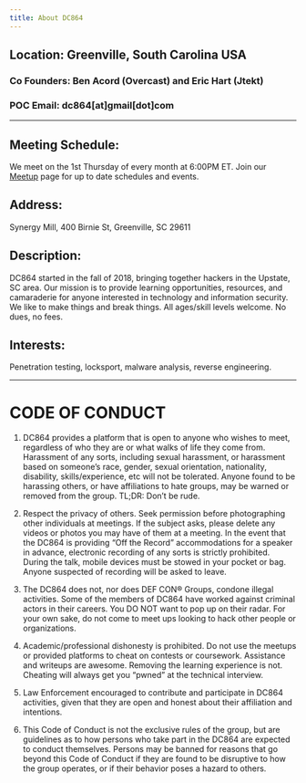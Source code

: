 ```yaml
---
title: About DC864
---
```

## Location: Greenville, South Carolina USA
### Co Founders: Ben Acord (Overcast) and Eric Hart (Jtekt)
### POC Email: dc864[at]gmail[dot]com
---  

## Meeting Schedule:
We meet on the 1st Thursday of every month at 6:00PM ET. Join our [Meetup](https://www.meetup.com/DefCon864/) page for up to date schedules and events.

## Address:
Synergy Mill, 400 Birnie St, Greenville, SC 29611

## Description:
DC864 started in the fall of 2018, bringing together hackers in the Upstate, SC area. Our mission is to provide learning opportunities, resources, and camaraderie for anyone interested in technology and information security. We like to make things and break things. All ages/skill levels welcome. No dues, no fees.

## Interests: 
Penetration testing, locksport, malware analysis, reverse engineering.

---

# CODE OF CONDUCT
1.	DC864 provides a platform that is open to anyone who wishes to meet, regardless of who they are or what walks of life they come from. Harassment of any sorts, including sexual harassment, or harassment based on someone’s race, gender, sexual orientation, nationality, disability, skills/experience, etc will not be tolerated. Anyone found to be harassing others, or have affiliations to hate groups, may be warned or removed from the group. TL;DR: Don’t be rude.

2.	Respect the privacy of others. Seek permission before photographing other individuals at meetings. If the subject asks, please delete any videos or photos you may have of them at a meeting. In the event that the DC864 is providing “Off the Record” accommodations for a speaker in advance, electronic recording of any sorts is strictly prohibited. During the talk, mobile devices must be stowed in your pocket or bag. Anyone suspected of recording will be asked to leave.

3.	The DC864 does not, nor does DEF CON® Groups, condone illegal activities. Some of the members of DC864 have worked against criminal actors in their careers. You DO NOT want to pop up on their radar. For your own sake, do not come to meet ups looking to hack other people or organizations.

4.	Academic/professional dishonesty is prohibited. Do not use the meetups or provided platforms to cheat on contests or coursework. Assistance and writeups are awesome. Removing the learning experience is not. Cheating will always get you “pwned” at the technical interview.

5.	Law Enforcement encouraged to contribute and participate in DC864 activities, given that they are open and honest about their affiliation and intentions.

6.	This Code of Conduct is not the exclusive rules of the group, but are guidelines as to how persons who take part in the DC864 are expected to conduct themselves. Persons may be banned for reasons that go beyond this Code of Conduct if they are found to be disruptive to how the group operates, or if their behavior poses a hazard to others.
